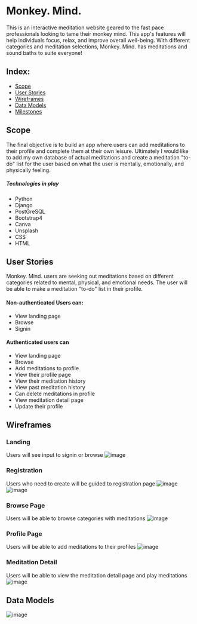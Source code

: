 # Monkey. Mind.
This is an interactive meditation website geared to the fast pace professionals looking to tame their monkey mind. This app's features will help individuals focus, relax, and improve overall well-being.
With different categories and meditation selections, Monkey. Mind. has meditations and sound baths to suite everyone!
## Index:

- [Scope](#Scope)
- [User Stories](#user-stories)
- [Wireframes](#wireframes)
- [Data Models](#data-models)
- [Milestones](#milestones)

## Scope

The final objective is to build an app where users can add meditations to their profile and complete them at their own leisure. Ultimately I would like to add my own database of actual meditations and create a meditation "to-do" list for the user based on what the user is mentally, emotionally, and physically feeling.

##### Technologies in play

- Python
- Django
- PostGreSQL
- Bootstrap4
- Canva
- Unsplash
- CSS
- HTML
  

## User Stories

Monkey. Mind. users are seeking out meditations based on different categories related to mental, physical, and emotional needs. The user will be able to make a meditation "to-do" list in their profile.

#### Non-authenticated Users can:

- View landing page
- Browse 
- Signin

#### Authenticated users can

- View landing page
- Browse
- Add meditations to profile
- View their profile page
- View their meditation history
- View past meditation history
- Can delete meditations in profile
- View meditation detail page
- Update their profile 

## Wireframes

### Landing

Users will see input to signin or browse
![image](https://user-images.githubusercontent.com/69656339/101191953-3534e380-360f-11eb-82bd-7f4461b918f9.png)
### Registration

Users who need to create will be guided to registration page
![image](https://user-images.githubusercontent.com/69656339/101192111-6f05ea00-360f-11eb-86e3-4a9a040c0056.png)
![image](https://user-images.githubusercontent.com/69656339/101192244-a5dc0000-360f-11eb-8a75-65417da535e8.png)
### Browse Page

Users will be able to browse categories with meditations
![image](https://user-images.githubusercontent.com/69656339/101192634-34e91800-3610-11eb-9577-7c1e1e47041d.png)
### Profile Page

Users will be able to add meditations to their profiles
![image](https://user-images.githubusercontent.com/69656339/101192844-8691a280-3610-11eb-9ad5-f8e9af9885a3.png)
### Meditation Detail

Users will be able to view the meditation detail page and play meditations
![image](https://user-images.githubusercontent.com/69656339/101192969-b5a81400-3610-11eb-81d2-1fe15aaf25d1.png)

## Data Models

![image](https://user-images.githubusercontent.com/69656339/101193049-d6706980-3610-11eb-94d6-1a578b232fda.png)


